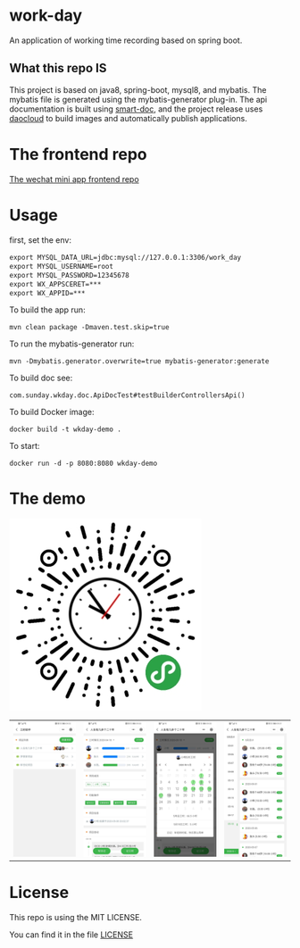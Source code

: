 # work-day

An application of working time recording based on spring boot.

## What this repo IS

This project is based on java8, spring-boot, mysql8, and mybatis. 
The mybatis file is generated using the mybatis-generator plug-in. 
The api documentation is built using [smart-doc](https://github.com/shalousun/smart-doc), 
and the project release uses [daocloud](https://dashboard.daocloud.io) to build images and automatically publish applications.

# The frontend repo

[The wechat mini app frontend repo](https://github.com/copysunday/work-day-frontend)

# Usage
first, set the env:
```
export MYSQL_DATA_URL=jdbc:mysql://127.0.0.1:3306/work_day
export MYSQL_USERNAME=root
export MYSQL_PASSWORD=12345678
export WX_APPSCERET=***
export WX_APPID=***
```
To build the app run:

    mvn clean package -Dmaven.test.skip=true

To run the mybatis-generator run:

    mvn -Dmybatis.generator.overwrite=true mybatis-generator:generate

To build doc see:

    com.sunday.wkday.doc.ApiDocTest#testBuilderControllersApi()

To build Docker image:

    docker build -t wkday-demo . 
    
To start:

    docker run -d -p 8080:8080 wkday-demo

# The demo

![image](https://github.com/copysunday/my-image/blob/master/qrcode.jpg)
<table>
    <tr>
        <td ><center><img src="https://github.com/copysunday/my-image/blob/master/a1.jpg" ></center></td>
        <td ><center><img src="https://github.com/copysunday/my-image/blob/master/a2.jpg"></center></td>
        <td ><center><img src="https://github.com/copysunday/my-image/blob/master/a3.jpg"></center></td>
        <td ><center><img src="https://github.com/copysunday/my-image/blob/master/a4.jpg"></center></td>
    </tr>
</table>

# License

This repo is using the MIT LICENSE.

You can find it in the file [LICENSE](LICENSE)


